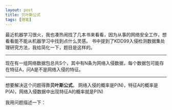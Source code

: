 ```yaml
---
layout: post
title: 贝叶斯公式
tags: [随笔]
---
```


最近机器学习很火，我也凑热闹找了几本书来看看，因为从事的网络安全工作，想看看能不能从机器学习中找到点什么灵感。
书中提到了KDD99入侵检测数据集处理研究方法，我给简化一下，题目是这样的。
***
现在有一组网络数据包总共S个，其中有N条为网络入侵数据，每个数据包可能存在特征A，问A是不是网络入侵的特征。
***
想要解决这个问题得靠**贝叶斯公式**。
网络入侵的概率是P(N)，特征A的概率是P(A)，网络入侵数据中出现特征A的概率就是P(N)


我用问题描述一下：
